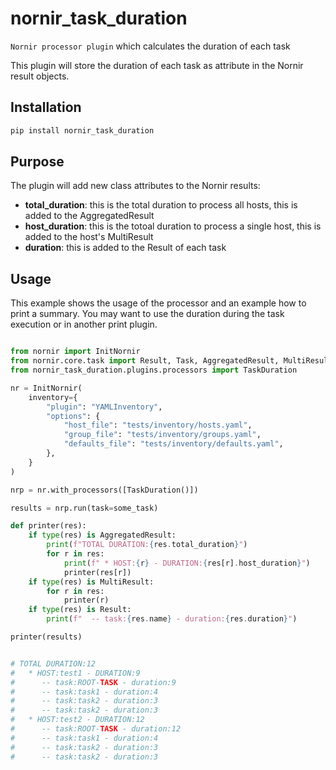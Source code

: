 # nornir_task_duration

`Nornir processor plugin` which calculates the duration of each task

This plugin will store the duration of each task as attribute in the Nornir result objects.

## Installation

```bash
pip install nornir_task_duration
```

## Purpose

The plugin will add new class attributes to the Nornir results:

- **total_duration**: this is the total duration to process all hosts, this is added to the AggregatedResult
- **host_duration**: this is the totoal duration to process a single host, this is added to the host's MultiResult
- **duration**: this is added to the Result of each task

## Usage

This example shows the usage of the processor and an example how to print a summary. You may want to use the duration during the task execution or in another print plugin.

```python

from nornir import InitNornir
from nornir.core.task import Result, Task, AggregatedResult, MultiResult
from nornir_task_duration.plugins.processors import TaskDuration

nr = InitNornir(
    inventory={
        "plugin": "YAMLInventory",
        "options": {
            "host_file": "tests/inventory/hosts.yaml",
            "group_file": "tests/inventory/groups.yaml",
            "defaults_file": "tests/inventory/defaults.yaml",
        },
    }
)

nrp = nr.with_processors([TaskDuration()])

results = nrp.run(task=some_task)

def printer(res):
    if type(res) is AggregatedResult:
        print(f"TOTAL DURATION:{res.total_duration}")
        for r in res:
            print(f" * HOST:{r} - DURATION:{res[r].host_duration}")
            printer(res[r])
    if type(res) is MultiResult:
        for r in res:
            printer(r)
    if type(res) is Result:
        print(f"  -- task:{res.name} - duration:{res.duration}")

printer(results)


# TOTAL DURATION:12
#   * HOST:test1 - DURATION:9
#      -- task:ROOT-TASK - duration:9
#      -- task:task1 - duration:4
#      -- task:task2 - duration:3
#      -- task:task2 - duration:3
#   * HOST:test2 - DURATION:12
#      -- task:ROOT-TASK - duration:12
#      -- task:task1 - duration:4
#      -- task:task2 - duration:3
#      -- task:task2 - duration:3

```
